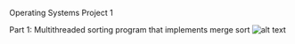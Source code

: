 Operating Systems Project 1

Part 1: Multithreaded sorting program that implements merge sort
![alt text]([http://url/to/img.png](https://www.coursehero.com/qa/attachment/17486375/))
